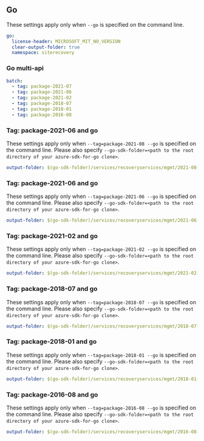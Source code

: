 ## Go

These settings apply only when `--go` is specified on the command line.

``` yaml $(go)
go:
  license-header: MICROSOFT_MIT_NO_VERSION
  clear-output-folder: true
  namespace: siterecovery
```

### Go multi-api

``` yaml $(go) && $(multiapi)
batch:
  - tag: package-2021-07
  - tag: package-2021-06
  - tag: package-2021-02
  - tag: package-2018-07
  - tag: package-2018-01
  - tag: package-2016-08
```
### Tag: package-2021-06 and go

These settings apply only when `--tag=package-2021-08 --go` is specified on the command line.
Please also specify `--go-sdk-folder=<path to the root directory of your azure-sdk-for-go clone>`.

``` yaml $(tag)=='package-2021-08' && $(go)
output-folder: $(go-sdk-folder)/services/recoveryservices/mgmt/2021-08-01/$(namespace)
```

### Tag: package-2021-06 and go

These settings apply only when `--tag=package-2021-06 --go` is specified on the command line.
Please also specify `--go-sdk-folder=<path to the root directory of your azure-sdk-for-go clone>`.

``` yaml $(tag)=='package-2021-06' && $(go)
output-folder: $(go-sdk-folder)/services/recoveryservices/mgmt/2021-06-01/$(namespace)
```

### Tag: package-2021-02 and go

These settings apply only when `--tag=package-2021-02 --go` is specified on the command line.
Please also specify `--go-sdk-folder=<path to the root directory of your azure-sdk-for-go clone>`.

``` yaml $(tag)=='package-2021-02' && $(go)
output-folder: $(go-sdk-folder)/services/recoveryservices/mgmt/2021-02-10/$(namespace)
```

### Tag: package-2018-07 and go

These settings apply only when `--tag=package-2018-07 --go` is specified on the command line.
Please also specify `--go-sdk-folder=<path to the root directory of your azure-sdk-for-go clone>`.

``` yaml $(tag)=='package-2018-07' && $(go)
output-folder: $(go-sdk-folder)/services/recoveryservices/mgmt/2018-07-10/$(namespace)
```

### Tag: package-2018-01 and go

These settings apply only when `--tag=package-2018-01 --go` is specified on the command line.
Please also specify `--go-sdk-folder=<path to the root directory of your azure-sdk-for-go clone>`.

``` yaml $(tag)=='package-2018-01' && $(go)
output-folder: $(go-sdk-folder)/services/recoveryservices/mgmt/2018-01-10/$(namespace)
```

### Tag: package-2016-08 and go

These settings apply only when `--tag=package-2016-08 --go` is specified on the command line.
Please also specify `--go-sdk-folder=<path to the root directory of your azure-sdk-for-go clone>`.

``` yaml $(tag)=='package-2016-08' && $(go)
output-folder: $(go-sdk-folder)/services/recoveryservices/mgmt/2016-08-10/$(namespace)
```

